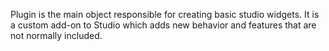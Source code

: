 Plugin is the main object responsible for creating basic studio widgets. It is
a custom add-on to Studio which adds new behavior and features that are not
normally included.